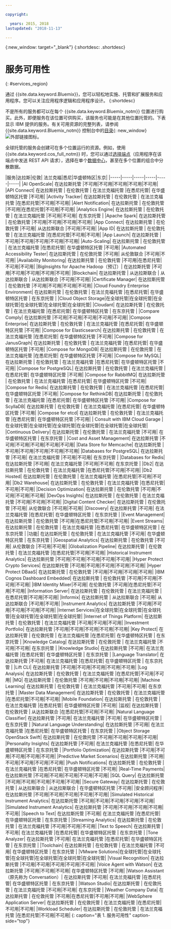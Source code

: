 ```yaml
---

copyright:

  years: 2015, 2018
lastupdated: "2018-11-13"

---
```

{:new_window: target="_blank"}
{:shortdesc: .shortdesc}


# 服务可用性
{: #services_region}

通过 {{site.data.keyword.Bluemix}}，您可以轻松地实施、托管和扩展服务和应用程序。您可以关注应用程序逻辑和应用程序设计。
{:shortdesc}

不是所有的服务都可以在每个 {{site.data.keyword.Bluemix_notm}} 位置进行购买。此外，即便服务在该位置可供购买，该服务也可能是在其他位置托管的。下表显示 IBM 提供的服务。有关可用资源的完整列表，请参阅 {{site.data.keyword.Bluemix_notm}} 控制台中的[目录](https://console.bluemix.net/catalog/){: new_window} ![外部链接图标](../icons/launch-glyph.svg "外部链接图标")。 

全球托管的服务会创建可在多个位置运行的资源。例如，使用 {{site.data.keyword.cos_full_notm}} 时，您可以通过[选择端点](https://console.bluemix.net/docs/services/cloud-object-storage/basics/endpoints.html#select-regions-and-endpoints)（应用程序在该端点中发送 REST API 请求），选择在单个[数据中心](/docs/overview/data-centers.html)，甚至在多个位置的组合中分散数据。

<!-- Do not manually change the table or add content after the table. -->
<!-- Everything after the second line of the table will be deleted. -->
<!-- Also, do not change the number of dashes in the second line. -->
<!-- Ping @natimpe for details. -->

|服务|达拉斯|伦敦| 法兰克福|悉尼|华盛顿特区|东京|
|-----|-----|-----|-----|-----|-----|
|AI OpenScale| 在达拉斯托管 |不可用|不可用|不可用|不可用|不可用| 
|API Connect| 在达拉斯托管 | 在伦敦托管 | 在法兰克福托管 |在悉尼托管| 在华盛顿特区托管 |不可用| 
|Activity Tracker| 在达拉斯托管 | 在伦敦托管 | 在法兰克福托管 |在悉尼托管|不可用|不可用| 
|Alert Notification| 在达拉斯托管 | 在伦敦托管 |不可用|在悉尼托管|不可用|不可用| 
|Analytics Engine| 在达拉斯托管 | 在伦敦托管 | 在法兰克福托管 |不可用|不可用| 在东京托管 | 
|Apache Spark| 在达拉斯托管 | 在伦敦托管 |不可用|不可用|不可用|不可用| 
|App Connect| 在达拉斯托管 | 在伦敦托管 |不可用| 从达拉斯联合 |不可用|不可用| 
|App ID| 在达拉斯托管 | 在伦敦托管 | 在法兰克福托管 |在悉尼托管|不可用|不可用| 
|App Launch| 在达拉斯托管 |不可用|不可用|不可用|不可用|不可用| 
|Auto-Scaling| 在达拉斯托管 | 在伦敦托管 | 在法兰克福托管 |在悉尼托管| 在华盛顿特区托管 |不可用| 
|Automated Accessibility Tester| 在达拉斯托管 | 在伦敦托管 |不可用| 从伦敦联合 |不可用|不可用| 
|Availability Monitoring| 在达拉斯托管 | 在伦敦托管 |不可用|在悉尼托管|不可用|不可用| 
|BigInsights for Apache Hadoop（预订）| 在达拉斯托管 |不可用|不可用|不可用|不可用|不可用| 
|Blockchain| 在达拉斯托管 | 从达拉斯联合 | 从达拉斯联合 | 从达拉斯联合 |不可用|不可用| 
|Certificate Manager| 在达拉斯托管 | 在伦敦托管 |不可用|不可用|不可用|不可用| 
|Cloud Foundry Enterprise Environment| 在达拉斯托管 | 在伦敦托管 | 在法兰克福托管 |在悉尼托管| 在华盛顿特区托管 | 在东京托管 | 
|Cloud Object Storage|在全球托管|在全球托管|在全球托管|在全球托管|在全球托管|在全球托管| 
|Cloudant| 在达拉斯托管 | 在伦敦托管 | 在法兰克福托管 |在悉尼托管| 在华盛顿特区托管 | 在东京托管 | 
|Compare Comply| 在达拉斯托管 |不可用|不可用|不可用|不可用|不可用| 
|Compose Enterprise| 在达拉斯托管 | 在伦敦托管 | 在法兰克福托管 |在悉尼托管| 在华盛顿特区托管 |不可用| 
|Compose for Elasticsearch| 在达拉斯托管 | 在伦敦托管 | 在法兰克福托管 |在悉尼托管| 在华盛顿特区托管 |不可用| 
|Compose for JanusGraph| 在达拉斯托管 | 在伦敦托管 | 在法兰克福托管 |在悉尼托管| 在华盛顿特区托管 |不可用| 
|Compose for MongoDB| 在达拉斯托管 | 在伦敦托管 | 在法兰克福托管 |在悉尼托管| 在华盛顿特区托管 |不可用| 
|Compose for MySQL| 在达拉斯托管 | 在伦敦托管 | 在法兰克福托管 |在悉尼托管| 在华盛顿特区托管 |不可用| 
|Compose for PostgreSQL| 在达拉斯托管 | 在伦敦托管 | 在法兰克福托管 |在悉尼托管| 在华盛顿特区托管 |不可用| 
|Compose for RabbitMQ| 在达拉斯托管 | 在伦敦托管 | 在法兰克福托管 |在悉尼托管| 在华盛顿特区托管 |不可用| 
|Compose for Redis| 在达拉斯托管 | 在伦敦托管 | 在法兰克福托管 |在悉尼托管| 在华盛顿特区托管 |不可用| 
|Compose for RethinkDB| 在达拉斯托管 | 在伦敦托管 | 在法兰克福托管 |在悉尼托管| 在华盛顿特区托管 |不可用| 
|Compose for ScyllaDB| 在达拉斯托管 | 在伦敦托管 | 在法兰克福托管 |在悉尼托管| 在华盛顿特区托管 |不可用| 
|Compose for etcd| 在达拉斯托管 | 在伦敦托管 | 在法兰克福托管 |在悉尼托管| 在华盛顿特区托管 |不可用| 
| Consult with IBM Cloud Garage |在全球托管|在全球托管|在全球托管|在全球托管|在全球托管|在全球托管| 
|Continuous Delivery| 在达拉斯托管 | 在伦敦托管 | 在法兰克福托管 |不可用| 在华盛顿特区托管 | 在东京托管 | 
|Cost and Asset Management| 在达拉斯托管 |不可用|不可用|不可用|不可用|不可用| 
|Data Store for Memcache| 在达拉斯托管 |不可用|不可用|不可用|不可用|不可用| 
|Databases for PostgreSQL| 在达拉斯托管 |不可用| 在法兰克福托管 |不可用|不可用| 在东京托管 | 
|Databases for Redis| 在达拉斯托管 |不可用| 在法兰克福托管 |不可用|不可用| 在东京托管 | 
|Db2| 在达拉斯托管 | 在伦敦托管 | 在法兰克福托管 |在悉尼托管|不可用|不可用| 
|Db2 Hosted| 在达拉斯托管 | 在伦敦托管 | 在法兰克福托管 |在悉尼托管|不可用|不可用| 
|Db2 Warehouse| 在达拉斯托管 | 在伦敦托管 | 在法兰克福托管 |在悉尼托管|不可用|不可用| 
|Decision Optimization| 在达拉斯托管 | 在伦敦托管 |不可用|不可用|不可用|不可用| 
|DevOps Insights| 在达拉斯托管 | 在伦敦托管 | 在法兰克福托管 |不可用|不可用|不可用| 
|Digital Content Checker| 在达拉斯托管 | 在伦敦托管 |不可用| 从伦敦联合 |不可用|不可用| 
|Discovery| 在达拉斯托管 |不可用| 在法兰克福托管 |在悉尼托管| 在华盛顿特区托管 | 在东京托管 | 
|Event Management| 在达拉斯托管 | 在伦敦托管 |不可用|在悉尼托管|不可用|不可用| 
|Event Streams| 在达拉斯托管 | 在伦敦托管 | 在法兰克福托管 |在悉尼托管| 在华盛顿特区托管 | 在东京托管 | 
|功能| 在达拉斯托管 | 在伦敦托管 | 在法兰克福托管 |不可用| 在华盛顿特区托管 | 在东京托管 | 
|Geospatial Analytics| 在达拉斯托管 | 在伦敦托管 |不可用| 从伦敦联合 |不可用|不可用| 
|Globalization Pipeline| 在达拉斯托管 | 在伦敦托管 | 在法兰克福托管 |在悉尼托管|不可用|不可用| 
|Historical Instrument Analytics| 在达拉斯托管 |不可用|不可用|不可用|不可用|不可用| 
|Hyper Protect Crypto Services| 在达拉斯托管 |不可用|不可用|不可用|不可用|不可用| 
|Hyper Protect DBaaS| 在达拉斯托管 | 在伦敦托管 |不可用|不可用|不可用|不可用| 
|IBM Cognos Dashboard Embedded| 在达拉斯托管 | 在伦敦托管 |不可用|不可用|不可用|不可用| 
|IBM Identity Mixer|不可用| 在伦敦托管 |不可用|在悉尼托管|不可用|不可用| 
|Information Server| 在达拉斯托管 | 在伦敦托管 | 在法兰克福托管 |在悉尼托管|不可用|不可用| 
|Informix| 在达拉斯托管 | 从达拉斯联合 |不可用| 从达拉斯联合 |不可用|不可用| 
|Instrument Analytics| 在达拉斯托管 |不可用|不可用|不可用|不可用|不可用| 
|Internet Services|在全球托管|在全球托管|在全球托管|在全球托管|在全球托管|在全球托管| 
|Internet of Things Platform| 在达拉斯托管 | 在伦敦托管 | 在法兰克福托管 |不可用|不可用|不可用| 
|Investment Portfolio| 在达拉斯托管 |不可用|不可用|不可用|不可用|不可用| 
|Key Protect| 在达拉斯托管 | 在伦敦托管 | 在法兰克福托管 |在悉尼托管| 在华盛顿特区托管 | 在东京托管 | 
|Knowledge Catalog| 在达拉斯托管 | 在伦敦托管 | 在法兰克福托管 |不可用|不可用| 在东京托管 | 
|Knowledge Studio| 在达拉斯托管 |不可用| 在法兰克福托管 |在悉尼托管| 在华盛顿特区托管 | 在东京托管 | 
|Language Translator| 在达拉斯托管 |不可用| 在法兰克福托管 |在悉尼托管| 在华盛顿特区托管 | 在东京托管 | 
|Lift CLI| 在达拉斯托管 |不可用|不可用|不可用|不可用|不可用| 
|Log Analysis| 在达拉斯托管 | 在伦敦托管 | 在法兰克福托管 |在悉尼托管|不可用|不可用| 
|MQ| 在达拉斯托管 | 在伦敦托管 |不可用|不可用|不可用|不可用| 
|Machine Learning| 在达拉斯托管 | 在伦敦托管 | 在法兰克福托管 |不可用|不可用| 在东京托管 | 
|Master Data Management| 在达拉斯托管 | 在伦敦托管 | 在法兰克福托管 |在悉尼托管|不可用|不可用| 
|Mobile Foundation| 在达拉斯托管 | 在伦敦托管 | 在法兰克福托管 |在悉尼托管| 在华盛顿特区托管 |不可用| 
|监视| 在达拉斯托管 | 在伦敦托管 | 从达拉斯联合 |在悉尼托管|不可用|不可用| 
|Natural Language Classifier| 在达拉斯托管 |不可用| 在法兰克福托管 |不可用| 在华盛顿特区托管 | 在东京托管 | 
|Natural Language Understanding| 在达拉斯托管 |不可用| 在法兰克福托管 |在悉尼托管| 在华盛顿特区托管 | 在东京托管 | 
|Object Storage OpenStack Swift| 在达拉斯托管 | 在伦敦托管 |不可用|不可用|不可用|不可用| 
|Personality Insights| 在达拉斯托管 |不可用| 在法兰克福托管 |在悉尼托管| 在华盛顿特区托管 | 在东京托管 | 
|Portfolio Optimization| 在达拉斯托管 |不可用|不可用|不可用|不可用|不可用| 
|Predictive Market Scenarios| 在达拉斯托管 |不可用|不可用|不可用|不可用|不可用| 
|Push Notifications| 在达拉斯托管 | 在伦敦托管 | 在法兰克福托管 |在悉尼托管| 在华盛顿特区托管 |不可用| 
|Real-Time Payments| 在达拉斯托管 |不可用|不可用|不可用|不可用|不可用| 
|SQL Query| 在达拉斯托管 |不可用|不可用|不可用|不可用|不可用| 
|Secure Gateway| 在达拉斯托管 | 在伦敦托管 | 从达拉斯联合 | 从达拉斯联合 | 在华盛顿特区托管 |不可用| 
|安全顾问程序| 在达拉斯托管 |不可用|不可用|不可用|不可用|不可用| 
|Simulated Historical Instrument Analytics| 在达拉斯托管 |不可用|不可用|不可用|不可用|不可用| 
|Simulated Instrument Analytics| 在达拉斯托管 |不可用|不可用|不可用|不可用|不可用| 
|Speech to Text| 在达拉斯托管 |不可用| 在法兰克福托管 |在悉尼托管| 在华盛顿特区托管 | 在东京托管 | 
|Streaming Analytics| 在达拉斯托管 | 在伦敦托管 | 在法兰克福托管 |不可用|不可用|不可用| 
|Text to Speech| 在达拉斯托管 |不可用| 在法兰克福托管 |在悉尼托管| 在华盛顿特区托管 | 在东京托管 | 
|Tone Analyzer| 在达拉斯托管 |不可用| 在法兰克福托管 |在悉尼托管| 在华盛顿特区托管 | 在东京托管 | 
|Toolchain| 在达拉斯托管 | 在伦敦托管 | 在法兰克福托管 |不可用| 在华盛顿特区托管 | 在东京托管 | 
|VMware Solutions|在全球托管|在全球托管|在全球托管|在全球托管|在全球托管|在全球托管| 
|Visual Recognition| 在达拉斯托管 |不可用|不可用|不可用|不可用|不可用| 
|Voice Agent with Watson| 在达拉斯托管 |不可用|不可用|不可用| 在华盛顿特区托管 |不可用| 
|Watson Assistant（原先称为 Conversation）| 在达拉斯托管 |不可用| 在法兰克福托管 |在悉尼托管| 在华盛顿特区托管 | 在东京托管 | 
|Watson Studio| 在达拉斯托管 | 在伦敦托管 | 在法兰克福托管 |不可用|不可用| 在东京托管 | 
|Weather Company Data| 在达拉斯托管 | 在伦敦托管 |不可用|在悉尼托管|不可用|不可用| 
|WebSphere Application Server| 在达拉斯托管 | 在伦敦托管 | 在法兰克福托管 |在悉尼托管|不可用|不可用| 
|Workload Scheduler| 在达拉斯托管 | 在伦敦托管 | 在法兰克福托管 |在悉尼托管|不可用|不可用| 
 {: caption="表 1. 服务可用性" caption-side="top"}
